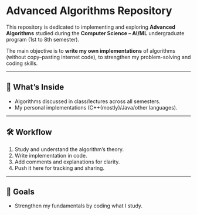 # Advanced Algorithms Repository

This repository is dedicated to implementing and exploring **Advanced Algorithms** studied during the **Computer Science – AI/ML** undergraduate program (1st to 8th semester).

The main objective is to **write my own implementations** of algorithms (without copy–pasting internet code), to strengthen my problem-solving and coding skills.

---

## 📌 What’s Inside

- Algorithms discussed in class/lectures across all semesters.
- My personal implementations (C++(mostly)/Java/other languages).

---

## 🛠️ Workflow

1. Study and understand the algorithm’s theory.
2. Write implementation in code.
3. Add comments and explanations for clarity.
4. Push it here for tracking and sharing.

---

## 🎯 Goals

- Strengthen my fundamentals by coding what I study.
